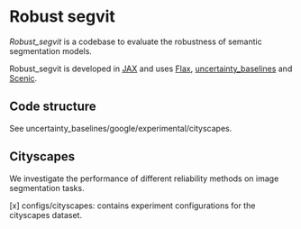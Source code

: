 # Robust segvit

*Robust_segvit* is a codebase to evaluate the robustness of semantic segmentation models.

Robust_segvit is developed in [JAX](https://github.com/google/jax) and uses [Flax](https://github.com/google/flax), [uncertainty_baselines](https://github.com/google/uncertainty-baselines) and [Scenic](https://github.com/google-research/scenic).

## Code structure
See uncertainty_baselines/google/experimental/cityscapes.


## Cityscapes

We investigate the performance of different reliability methods on image segmentation tasks. <br>

[x] configs/cityscapes: contains experiment configurations for the cityscapes dataset. <br>

